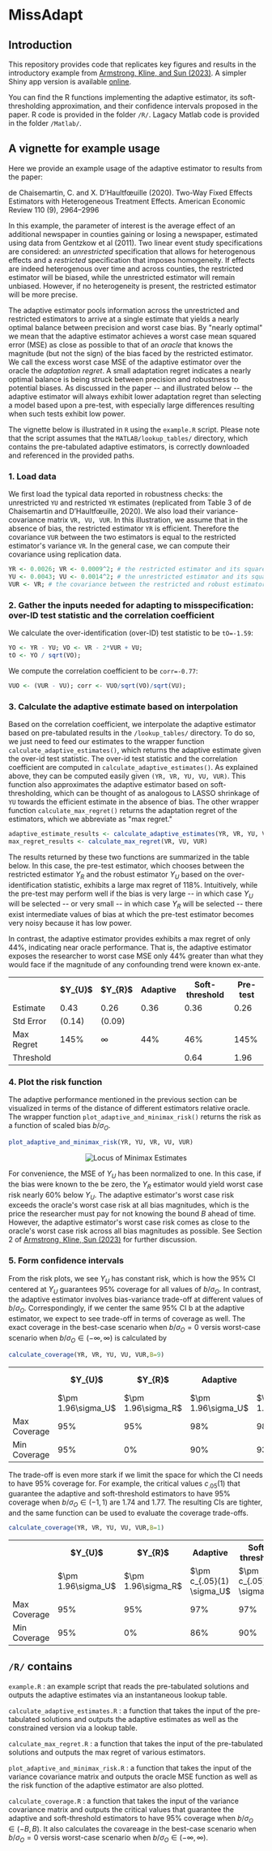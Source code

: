 # MissAdapt

## Introduction
This repository provides code that replicates key figures and results in the introductory example from [Armstrong, Kline, and Sun (2023)](https://arxiv.org/pdf/2305.14265.pdf).  A simpler Shiny app version is available [online](https://lsun20.github.io/MissAdapt/).

You can find the R functions implementing the adaptive estimator, its soft-thresholding approximation, and their confidence intervals proposed in the paper. R code is provided in the folder `/R/`. Lagacy Matlab code is provided in the folder `/Matlab/`. 

## A vignette for example usage
Here we provide an example usage of the adaptive estimator to results from the paper:  

de Chaisemartin, C. and X. D’Haultfœuille (2020). Two-Way Fixed Effects Estimators with Heterogeneous Treatment Effects. American Economic Review 110 (9), 2964–2996

In this example, the parameter of interest is the average effect of an additional newspaper in counties gaining or losing a newspaper, estimated using data from Gentzkow et al (2011). Two linear event study specifications are considered: an *unrestricted* specification that allows for heterogenous effects and a *restricted* specification that imposes homogeneity. If effects are indeed heterogenous over time and across counties, the restricted estimator will be biased, while the unrestricted estimator will remain unbiased. However, if no heterogeneity is present, the restricted estimator will be more precise. 

The adaptive estimator pools information across the unrestricted and restricted estimators to arrive at a single estimate that yields a nearly optimal balance between precision and worst case bias. By "nearly optimal" we mean that the adaptive estimator achieves a worst case mean squared error (MSE) as close as possible to that of an *oracle* that knows the magnitude (but not the sign) of the bias faced by the restricted estimator. We call the excess worst case MSE of the adaptive estimator over the oracle the *adaptation regret*. A small adaptation regret indicates a nearly optimal balance is being struck between precision and robustness to potential biases. As discussed in the paper -- and illustrated below -- the adaptive estimator will always exhibit lower adaptation regret than selecting a model based upon a pre-test, with especially large differences resulting when such tests exhibit low power.

The vignette below is illustrated in `R` using the `example.R` script.  Please note that the script assumes that the `MATLAB/lookup_tables/` directory, which contains the pre-tabulated adaptive estimators, is correctly downloaded and referenced in the provided paths.
	
### 1. Load data
We first load the typical data reported in robustness checks: the unrestricted `YU` and restricted `YR` estimates (replicated from Table 3 of de Chaisemartin and D’Haultfœuille, 2020). We also load their variance-covariance matrix `VR, VU, VUR`. In this illustration, we assume that in the absence of bias, the restricted estimator `YR` is efficient.  Therefore the covariance `VUR` between the two estimators is equal to the restricted estimator's variance `VR`.  In the general case, we can compute their covariance using replication data.
```r
YR <- 0.0026; VR <- 0.0009^2; # the restricted estimator and its squared standard error
YU <- 0.0043; VU <- 0.0014^2; # the unrestricted estimator and its squared standard error
VUR <- VR; # the covariance between the restricted and robust estimators
```
### 2. Gather the inputs needed for adapting to misspecification: over-ID test statistic and the correlation coefficient
We calculate the over-identification (over-ID) test statistic to be `tO=-1.59`:
```r
YO <- YR - YU; VO <- VR - 2*VUR + VU;
tO <- YO / sqrt(VO);
```
We compute the correlation coefficient to be `corr=-0.77`:
```r
VUO <- (VUR - VU); corr <- VUO/sqrt(VO)/sqrt(VU);
```

### 3. Calculate the adaptive estimate based on interpolation
Based on the correlation coefficient, we interpolate the adaptive estimator based on pre-tabulated results in the `/lookup_tables/` directory. To do so, we just need to feed our estimates to the wrapper function `calculate_adaptive_estimates()`, which returns the adaptive estimate given the over-id test statistic. The over-id test statistic and the correlation coefficient are computed in `calculate_adaptive_estimates()`.  As explained above, they can be computed easily given `(YR, VR, YU, VU, VUR)`. This function also approximates the adaptive estimator based on soft-thresholding, which can be thought of as analogous to LASSO shrinkage of `YU` towards the efficient estimate in the absence of bias. The other wrapper function `calculate_max_regret()` returns the adaptation regret of the estimators, which we abbreviate as "max regret."   

```r
adaptive_estimate_results <- calculate_adaptive_estimates(YR, VR, YU, VU, VUR)
max_regret_results <- calculate_max_regret(VR, VU, VUR)
```
The results returned by these two functions are summarized in the table below. In this case, the pre-test estimator, which chooses between the restricted estimator $Y_{R}$ and the robust estimator $Y_{U}$ based on the over-identification statistic, exhibits a large max regret of 118%. Intuitively, while the pre-test may perform well if the bias is very large -- in which case $Y_{U}$ will be selected -- or very small -- in which case $Y_{R}$ will be selected -- there exist intermediate values of bias at which the pre-test estimator becomes very noisy because it has low power.

In contrast, the adaptive estimator provides exhibits a max regret of only 44%, indicating near oracle performance. That is, the adaptive estimator exposes the researcher to worst case MSE only 44% greater than what they would face if the magnitude of any confounding trend were known ex-ante.

<div align="center">
  <table>
    <tr>
      <th></th>
      <th>$Y_{U}$</th>
      <th>$Y_{R}$</th>
      <th>Adaptive</th>
      <th>Soft-threshold</th>
      <th>Pre-test</th>
    </tr>
    <tr>
      <td>Estimate</td>
      <td>0.43</td>
      <td>0.26</td>
      <td>0.36</td>
      <td>0.36</td>
      <td>0.26</td>
    </tr>
    <tr>
      <td>Std Error</td>
      <td>(0.14)</td>
      <td>(0.09)</td>
      <td></td>
      <td></td>
      <td></td>
    </tr>
    <tr>
      <td>Max Regret</td>
      <td>145%</td>
      <td>∞</td>
      <td>44%</td>
      <td>46%</td>
      <td>145%</td>
    </tr>
    <tr>
      <td>Threshold</td>
      <td></td>
      <td></td>
      <td></td>
      <td>0.64</td>
      <td>1.96</td>
    </tr>
  </table>
</div>

 
### 4. Plot the risk function
The adaptive performance mentioned in the previous section can be visualized in terms of the distance of different estimators relative oracle.  The wrapper function `plot_adaptive_and_minimax_risk()` returns the risk as a function of scaled bias $b/\sigma_O.$
```r
plot_adaptive_and_minimax_risk(YR, YU, VR, VU, VUR)  
```
<p align="center">
  <img src="./R/minimax_risk_plot_sigmatb_0.77_B9.png" alt="Locus of Minimax Estimates">
</p>

For convenience, the MSE of $Y_U$ has been normalized to one. In this case, if the bias were known to the be zero, the $Y_R$ estimator would yield worst case risk nearly 60\% below $Y_U$. The adaptive estimator's worst case risk exceeds the oracle's worst case risk at all bias magnitudes, which is the price the researcher must pay for not knowing the bound $B$ ahead of time. However, the adaptive estimator's worst case risk comes as close to the oracle's worst case risk across all bias magnitudes as possible. See Section 2 of [Armstrong, Kline, Sun (2023)](https://arxiv.org/pdf/2305.14265.pdf) for further discussion.

### 5. Form confidence intervals
From the risk plots, we see $Y_U$ has constant risk, which is how the 95\% CI centered at $Y_U$ guarantees 95\% coverage for all values of $b/\sigma_O.$ In contrast, the adaptive estimator involves bias-variance trade-off at different values of $b/\sigma_O.$  Correspondingly, if we center the same 95\% CI b at the adaptive estimator, we expect to see trade-off in terms of coverage as well.  The exact coverage in the best-case scenario when $b/\sigma_O=0$ versis worst-case scenario when $b/\sigma_O\in(-\infty,\infty)$ is calculated by
```r
calculate_coverage(YR, VR, YU, VU, VUR,B=9)
```
 
<div align="center">
  <table>
    <tr>
      <th></th>
      <th>$Y_{U}$</th>
      <th>$Y_{R}$</th>
      <th>Adaptive</th>
      <th>Soft-threshold</th>
      <th>Pre-test</th>
    </tr>
    <tr>
      <td></td>
      <td> $\pm 1.96\sigma_U$ </td>
      <td> $\pm 1.96\sigma_R$ </td>
      <td> $\pm 1.96\sigma_U$ </td>
      <td> $\pm 1.96\sigma_U$ </td>
      <td></td>
    </tr>
    <tr>
      <td>Max Coverage</td>
      <td>95%</td>
      <td>95%</td>
      <td>98%</td>
      <td>98%</td>
      <td>95%</td>
    </tr>
    <tr>
      <td>Min Coverage</td>
      <td>95%</td>
      <td>0%</td>
      <td>90%</td>
      <td>93%</td>
      <td>67%</td>
    </tr>
  </table>
</div>

The trade-off is even more stark if we limit the space for which the CI needs to have 95\% coverage for. For example, the critical values $c_{.05}(1)$ that guarantee the adaptive and soft-threshold estimators to have 95\% coverage when $b/\sigma_O\in(-1,1)$ are 1.74 and 1.77.  The resulting CIs are tighter, and the same function can be used to evaluate the coverage trade-offs.
```r
calculate_coverage(YR, VR, YU, VU, VUR,B=1)
```
<div align="center">
  <table>
    <tr>
      <th></th>
      <th>$Y_{U}$</th>
      <th>$Y_{R}$</th>
      <th>Adaptive</th>
      <th>Soft-threshold</th>
      <th>Pre-test</th>
    </tr>
    <tr>
      <td></td>
      <td> $\pm 1.96\sigma_U$ </td>
      <td> $\pm 1.96\sigma_R$ </td>
      <td> $\pm c_{.05}(1) \sigma_U$ </td>
      <td> $\pm c_{.05}(1) \sigma_U$ </td>
      <td></td>
    </tr>
    <tr>
      <td>Max Coverage</td>
      <td>95%</td>
      <td>95%</td>
      <td>97%</td>
      <td>97%</td>
      <td>95%</td>
    </tr>
    <tr>
      <td>Min Coverage</td>
      <td>95%</td>
      <td>0%</td>
      <td>86%</td>
      <td>90%</td>
      <td>67%</td>
    </tr>
  </table>
</div>

 
## `/R/` contains

`example.R` : an example script that reads the pre-tabulated solutions and outputs the adaptive estimates via an instantaneous lookup table.

`calculate_adaptive_estimates.R` : a function that takes the input of the pre-tabulated solutions and outputs the adaptive estimates as well as the constrained version via a lookup table.

`calculate_max_regret.R` : a function that takes the input of the pre-tabulated solutions and outputs the max regret of various estimators.

`plot_adaptive_and_minimax_risk.R` : a function that takes the input of the variance covariance matrix and outputs the oracle MSE function as well as the risk function of the adaptive estimator are also plotted.

`calculate_coverage.R` : a function that takes the input of the variance covariance matrix and outputs the critical values that guarantee the adaptive and soft-threshold estimators to have 95\% coverage when $b/\sigma_O\in(-B,B)$. It also calculates the covareage in the best-case scenario when $b/\sigma_O=0$ versis worst-case scenario when $b/\sigma_O\in(-\infty,\infty)$.
